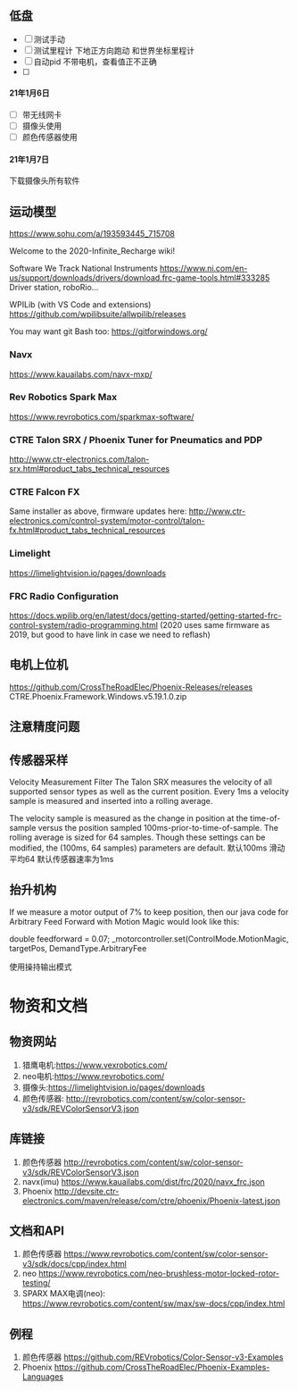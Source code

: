 ## 低盘

* [ ] 测试手动
* [ ] 测试里程计  下地正方向跑动  和世界坐标里程计
* [ ] 自动pid  不带电机，查看值正不正确
* [ ]

#### 21年1月6日
* [ ] 带无线网卡
* [ ] 摄像头使用
* [ ] 颜色传感器使用
#### 21年1月7日 
下载摄像头所有软件
## 运动模型
https://www.sohu.com/a/193593445_715708

Welcome to the 2020-Infinite_Recharge wiki!

Software We Track
National Instruments
https://www.ni.com/en-us/support/downloads/drivers/download.frc-game-tools.html#333285 Driver station, roboRio…

WPILib (with VS Code and extensions)
https://github.com/wpilibsuite/allwpilib/releases

You may want git Bash too: https://gitforwindows.org/

### Navx
https://www.kauailabs.com/navx-mxp/

### Rev Robotics Spark Max
https://www.revrobotics.com/sparkmax-software/

### CTRE Talon SRX / Phoenix Tuner for Pneumatics and PDP
http://www.ctr-electronics.com/talon-srx.html#product_tabs_technical_resources

### CTRE Falcon FX
Same installer as above, firmware updates here: http://www.ctr-electronics.com/control-system/motor-control/talon-fx.html#product_tabs_technical_resources

### Limelight
https://limelightvision.io/pages/downloads

### FRC Radio Configuration
https://docs.wpilib.org/en/latest/docs/getting-started/getting-started-frc-control-system/radio-programming.html (2020 uses same firmware as 2019, but good to have link in case we need to reflash)


## 电机上位机
https://github.com/CrossTheRoadElec/Phoenix-Releases/releases
CTRE.Phoenix.Framework.Windows.v5.19.1.0.zip

## 注意精度问题

## 传感器采样
Velocity Measurement Filter
The Talon SRX measures the velocity of all supported sensor types as well as the current position. Every 1ms a velocity sample is measured and inserted into a rolling average.

The velocity sample is measured as the change in position at the time-of-sample versus the position sampled 100ms-prior-to-time-of-sample. The rolling average is sized for 64 samples. Though these settings can be modified, the (100ms, 64 samples) parameters are default.
默认100ms 滑动平均64  默认传感器速率为1ms



## 抬升机构

If we measure a motor output of 7% to keep position, then our java code for Arbitrary Feed Forward with Motion Magic would look like this:

double feedforward = 0.07;
_motorcontroller.set(ControlMode.MotionMagic, targetPos, DemandType.ArbitraryFee

使用操持输出模式

# 物资和文档    
## 物资网站
1. 猎鹰电机:https://www.vexrobotics.com/ 
2. neo电机:https://www.revrobotics.com/
3. 摄像头:https://limelightvision.io/pages/downloads    
4. 颜色传感器:  http://revrobotics.com/content/sw/color-sensor-v3/sdk/REVColorSensorV3.json
## 库链接
1. 颜色传感器 http://revrobotics.com/content/sw/color-sensor-v3/sdk/REVColorSensorV3.json
2. navx(imu) https://www.kauailabs.com/dist/frc/2020/navx_frc.json  
3. Phoenix http://devsite.ctr-electronics.com/maven/release/com/ctre/phoenix/Phoenix-latest.json

## 文档和API
1. 颜色传感器  https://www.revrobotics.com/content/sw/color-sensor-v3/sdk/docs/cpp/index.html
2. neo  https://www.revrobotics.com/neo-brushless-motor-locked-rotor-testing/
3. SPARX MAX电调(neo): https://www.revrobotics.com/content/sw/max/sw-docs/cpp/index.html
## 例程
1. 颜色传感器  https://github.com/REVrobotics/Color-Sensor-v3-Examples
2. Phoenix https://github.com/CrossTheRoadElec/Phoenix-Examples-Languages

